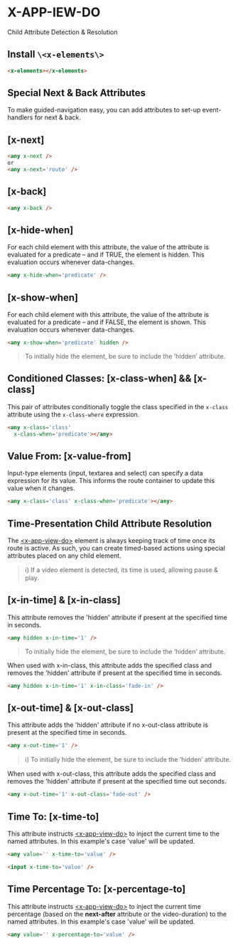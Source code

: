 # X-APP-IEW-DO 

Child Attribute Detection & Resolution

## Install `\<x-elements\>`

```html
<x-elements></x-elements>
```

## Special Next & Back Attributes

To make guided-navigation easy, you can add attributes to set-up event-handlers for next & back.

## [x-next]

```html
<any x-next />
or
<any x-next='route' />
```

## [x-back]

```html
<any x-back />
```

## [x-hide-when]

For each child element with this attribute, the value of the attribute is evaluated for a predicate – and if TRUE, the element is hidden. This evaluation occurs whenever data-changes.

```html
<any x-hide-when='predicate' />
```

## [x-show-when]

For each child element with this attribute, the value of the attribute is evaluated for a predicate – and if FALSE, the element is shown. This evaluation occurs whenever data-changes.

```html
<any x-show-when='predicate' hidden />
```

> To initially hide the element, be sure to include the ‘hidden’ attribute.

## Conditioned Classes: [x-class-when] && [x-class]

This pair of attributes conditionally toggle the class specified in the `x-class` attribute using the `x-class-where` expression.

```html
<any x-class='class' 
  x-class-when='predicate'></any>
```

## Value From: [x-value-from]

Input-type elements (input, textarea and select) can specify a data expression for its value. This informs the route container to update this value when it changes.

```html
<any x-class='class' x-class-when='predicate'></any>
```

## Time-Presentation Child Attribute Resolution

The [\<x-app-view-do\>](/components/x-app-view-do) element is always keeping track of time once its route is active. As such, you can create timed-based actions using special attributes placed on any child element.

> ℹ️) If a video element is detected, its time is used, allowing pause & play.

## [x-in-time] & [x-in-class]

This attribute removes the 'hidden' attribute if present at the specified time in seconds.

```html
<any hidden x-in-time='1' />
```

> To initially hide the element, be sure to include the ‘hidden’ attribute.

When used with x-in-class, this attribute adds the specified class and removes the 'hidden' attribute if present at the specified time in seconds.

```html
<any hidden x-in-time='1' x-in-class='fade-in' />
```

## [x-out-time] & [x-out-class]

This attribute adds the 'hidden' attribute if no x-out-class attribute is present at the specified time in seconds.

```html
<any x-out-time='1' />
```

> ℹ️) To initially hide the element, be sure to include the ‘hidden’ attribute.

When used with x-out-class, this attribute adds the specified class and removes the 'hidden' attribute if present at the specified time out seconds.

```html
<any x-out-time='1' x-out-class='fade-out' />
```

## Time To: [x-time-to]

This attribute instructs [\<x-app-view-do\>](/components/x-app-view-do) to inject the current time to the named attributes. In this example's case 'value' will be updated.

```html
<any value='' x-time-to='value' />

<input x-time-to='value' />
```

## Time Percentage To: [x-percentage-to]

This attribute instructs [\<x-app-view-do\>](/components/x-app-view-do) to inject the current time percentage (based on the **next-after** attribute or the video-duration) to the named attributes. In this example's case 'value' will be updated.

```html
<any value='' x-percentage-to='value' />
```